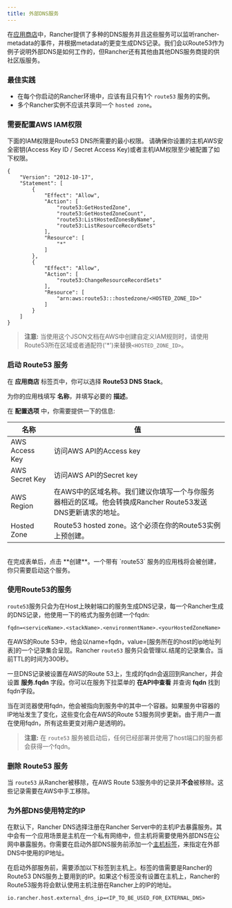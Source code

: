 ```yaml
---
title: 外部DNS服务
---
```


在[应用商店](/docs/rancher/v1.x/cn/configuration/catalog/)中，Rancher提供了多种的DNS服务并且这些服务可以监听rancher-metadata的事件，并根据metadata的更变生成DNS记录。我们会以Route53作为例子说明外部DNS是如何工作的，但Rancher还有其他由其他DNS服务商提的供社区版服务。

### 最佳实践

* 在每个你启动的Rancher环境中，应该有且只有1个 `route53` 服务的实例。
* 多个Rancher实例不应该共享同一个 `hosted zone`。

### 需要配置AWS IAM权限

下面的IAM权限是Route53 DNS所需要的最小权限。
请确保你设置的主机AWS安全密钥(Access Key ID / Secret Access Key)或者主机IAM权限至少被配置了如下权限。

```
{
    "Version": "2012-10-17",
    "Statement": [
        {
            "Effect": "Allow",
            "Action": [
                "route53:GetHostedZone",
                "route53:GetHostedZoneCount",
                "route53:ListHostedZonesByName",
                "route53:ListResourceRecordSets"
            ],
            "Resource": [
                "*"
            ]
        },
        {
            "Effect": "Allow",
            "Action": [
                "route53:ChangeResourceRecordSets"
            ],
            "Resource": [
                "arn:aws:route53:::hostedzone/<HOSTED_ZONE_ID>"
            ]
        }
    ]
}
```

> **注意:** 当使用这个JSON文档在AWS中创建自定义IAM规则时，请使用Route53所在区域或者通配符('*')来替换`<HOSTED_ZONE_ID>`。

### 启动 Route53 服务

在 **应用商店** 标签页中，你可以选择 **Route53 DNS Stack**。

为你的应用栈填写 **名称**，并填写必要的 **描述**。

在 **配置选项** 中，你需要提供一下的信息:


名称| 值
---|---
AWS Access Key | 访问AWS API的Access key
AWS Secret Key | 访问AWS API的Secret key
AWS Region | 在AWS中的区域名称。我们建议你填写一个与你服务器相近的区域。他会转换成Rancher Route53发送DNS更新请求的地址。
Hosted Zone | Route53 hosted zone。这个必须在你的Route53实例上预创建。

<br>
在完成表单后，点击 **创建**。一个带有 `route53` 服务的应用栈将会被创建，你只需要启动这个服务。


### 使用Route53的服务

`route53`服务只会为在Host上映射端口的服务生成DNS记录，每一个Rancher生成的DNS记录，他使用一下的格式为服务创建一个fqdn:

```
fqdn=<serviceName>.<stackName>.<environmentName>.<yourHostedZoneName>
```

在AWS的Route 53中，他会以name=fqdn，value=[服务所在的host的ip地址列表]的一个记录集合呈现。Rancher `route53` 服务只会管理以<environmentName>.<yourHostedZoneName>结尾的记录集合。当前TTL的时间为300秒。

一旦DNS记录被设置在AWS的Route 53上，生成的fqdn会返回到Rancher，并会设置 **服务.fqdn** 字段。你可以在服务下拉菜单的 **在API中查看** 并查询 **fqdn** 找到fqdn字段。

当在浏览器使用fqdn，他会被指向到服务中的其中一个容器。如果服务中容器的IP地址发生了变化，这些变化会在AWS的Route 53服务同步更新。由于用户一直在使用fqdn，所有这些更变对用户是透明的。

> **注意:** 在 `route53` 服务被启动后，任何已经部署并使用了host端口的服务都会获得一个fqdn。


### 删除 Route53 服务

当 `route53` 从Rancher被移除，在AWS Route 53服务中的记录并**不会**被移除。这些记录需要在AWS中手工移除。

### 为外部DNS使用特定的IP

在默认下，Rancher DNS选择注册在Rancher Server中的主机IP去暴露服务。其中会有一个应用场景是主机在一个私有网络中，但主机将需要使用外部DNS在公网中暴露服务。你需要在启动外部DNS服务前添加一个[主机标签](/docs/rancher/v1.x/cn/infrastructure/hosts/#主机标签)，来指定在外部DNS中使用的IP地址。

在启动外部服务前，需要添加以下标签到主机上。标签的值需要是Rancher的Route53 DNS服务上要用到的IP。如果这个标签没有设置在主机上，Rancher的Route53服务将会默认使用主机注册在Rancher上的IP的地址。

```
io.rancher.host.external_dns_ip=<IP_TO_BE_USED_FOR_EXTERNAL_DNS>
```

